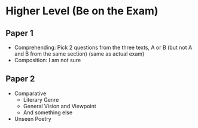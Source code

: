 # Higher Level (Be on the Exam)

## Paper 1

- Comprehending: Pick 2 questions from the three texts, A or B (but not A and B from the same section) (same as actual exam)
- Composition: I am not sure

## Paper 2

- Comparative
  - Literary Genre
  - General Vision and Viewpoint
  - And something else
- Unseen Poetry
